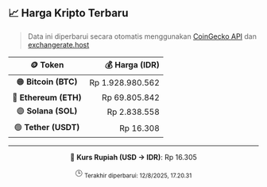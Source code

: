 

<!-- HARGA_KRIPTO -->
## 📈 Harga Kripto Terbaru

> Data ini diperbarui secara otomatis menggunakan [CoinGecko API](https://www.coingecko.com/) dan [exchangerate.host](https://exchangerate.host/)

<div align="center">

| 🪙 Token | 💰 Harga (IDR) |
|:------:|---------------:|
| 🟠 **Bitcoin (BTC)**   | Rp 1.928.980.562 |
| 🔵 **Ethereum (ETH)**  | Rp 69.805.842 |
| 🟣 **Solana (SOL)**    | Rp 2.838.558 |
| 🟢 **Tether (USDT)**   | Rp 16.308 |

---

💱 **Kurs Rupiah (USD → IDR)**: Rp 16.305

🕒 <sub>Terakhir diperbarui: 12/8/2025, 17.20.31</sub>

</div>
<!-- /HARGA_KRIPTO -->